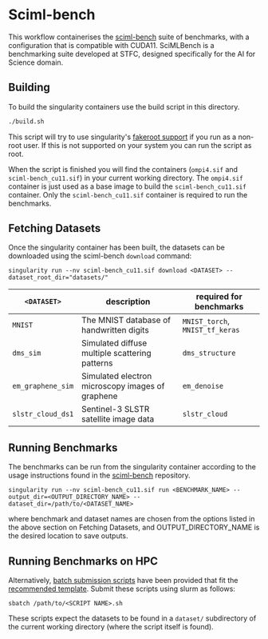 # Sciml-bench

This workflow containerises the [sciml-bench](https://github.com/stfc-sciml/sciml-bench) suite
of benchmarks, with a configuration that is compatible with CUDA11.
SciMLBench is a benchmarking suite developed at STFC,
designed specifically for the AI for Science domain.

## Building

To build the singularity containers use the build script in this directory.

```bash
./build.sh
```

This script will try to use singularity's [fakeroot
support](https://sylabs.io/guides/main/user-guide/fakeroot.html) if you run as a
non-root user. If this is not supported on your system you can run the script as
root.

When the script is finished you will find the containers (`ompi4.sif` and `sciml-bench_cu11.sif`)
in your current working directory. The `ompi4.sif` container is just used as a base image to build the `sciml-bench_cu11.sif` container.
Only the `sciml-bench_cu11.sif` container is required to run the benchmarks.

## Fetching Datasets

Once the singularity container has been built, the datasets can be downloaded using the sciml-bench `download` command:

```
singularity run --nv sciml-bench_cu11.sif download <DATASET> --dataset_root_dir="datasets/"
```

| `<DATASET>`       | description                                      | required for benchmarks         |
|-------------------|--------------------------------------------------|---------------------------------|
| `MNIST`           | The MNIST database of handwritten digits         | `MNIST_torch`, `MNIST_tf_keras` |
| `dms_sim`         | Simulated diffuse multiple scattering patterns   | `dms_structure`                 |
| `em_graphene_sim` | Simulated electron microscopy images of graphene | `em_denoise`                    |
| `slstr_cloud_ds1` | Sentinel-3 SLSTR satellite image data            | `slstr_cloud`                   |

## Running Benchmarks

The benchmarks can be run from the singularity container according to the
usage instructions found in the [sciml-bench](https://github.com/stfc-sciml/sciml-bench/blob/2c5035d4ea57ee7d2cde8ef805b756fc2d061f92/doc/usage.md#32-running-benchmarks)
repository.

```
singularity run --nv sciml-bench_cu11.sif run <BENCHMARK_NAME> --output_dir=<OUTPUT_DIRECTORY_NAME> --dataset_dir=/path/to/<DATASET_NAME>
```

where benchmark and dataset names are chosen from the options listed in the above section on Fetching Datasets, and OUTPUT_DIRECTORY_NAME is the desired location to save outputs.

## Running Benchmarks on HPC

Alternatively, [batch submission scripts](./batch_scripts/) have been provided that fit the [recommended template](https://github.com/alan-turing-institute/AI-workflows/blob/main/workflows/batch_template.sh).
Submit these scripts using slurm as follows:

```
sbatch /path/to/<SCRIPT NAME>.sh
```

These scripts expect the datasets to be found in a `dataset/` subdirectory of the current working directory
(where the script itself is found).
